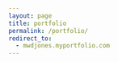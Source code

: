 ```yaml
---
layout: page
title: portfolio
permalink: /portfolio/
redirect_to:
  - mwdjones.myportfolio.com
---
```

